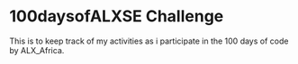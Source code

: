 # 100daysofALXSE Challenge
This is to keep track of my activities as i participate in the 100 days of code by ALX_Africa.
